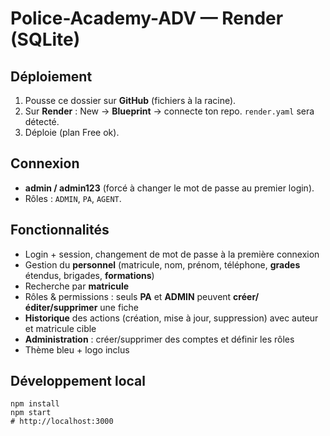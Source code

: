 
# Police-Academy-ADV — Render (SQLite)

## Déploiement
1. Pousse ce dossier sur **GitHub** (fichiers à la racine).
2. Sur **Render** : New → **Blueprint** → connecte ton repo. `render.yaml` sera détecté.
3. Déploie (plan Free ok).

## Connexion
- **admin / admin123** (forcé à changer le mot de passe au premier login).
- Rôles : `ADMIN`, `PA`, `AGENT`.

## Fonctionnalités
- Login + session, changement de mot de passe à la première connexion
- Gestion du **personnel** (matricule, nom, prénom, téléphone, **grades** étendus, brigades, **formations**)
- Recherche par **matricule**
- Rôles & permissions : seuls **PA** et **ADMIN** peuvent **créer/éditer/supprimer** une fiche
- **Historique** des actions (création, mise à jour, suppression) avec auteur et matricule cible
- **Administration** : créer/supprimer des comptes et définir les rôles
- Thème bleu + logo inclus

## Développement local
```
npm install
npm start
# http://localhost:3000
```
